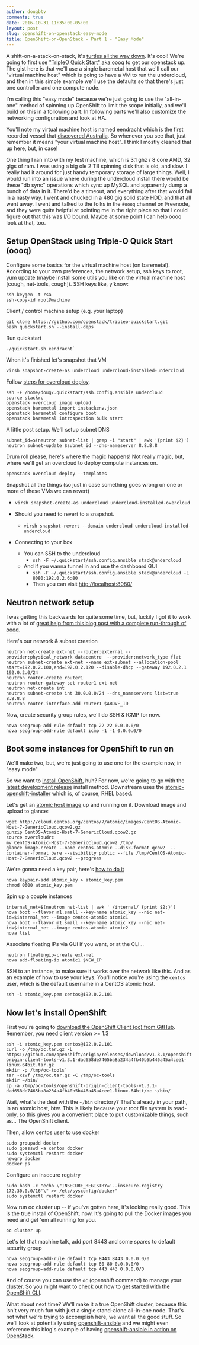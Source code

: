 ```yaml
---
author: dougbtv
comments: true
date: 2016-10-31 11:35:00-05:00
layout: post
slug: openshift-on-openstack-easy-mode
title: OpenShift-on-OpenStack - Part 1 - "Easy Mode"
---
```


A shift-on-a-stack-on-stack, it's [turtles all the way down](https://en.wikipedia.org/wiki/Turtles_all_the_way_down). It's cool! We're going to first use ["TripleO Quick Start" aka oooq](https://github.com/openstack/tripleo-quickstart) to get our openstack up. The gist here is that we'll use a single baremetal host that we'll call our "virtual machine host" which is going to have a VM to run the undercloud, and then in this simple example we'll use the defaults so that there's just one controller and one compute node.

I'm calling this "easy mode" because we're just going to use the "all-in-one" method of spinning up OpenShift to limit the scope initially, and we'll build on this in a following part. In following parts we'll also customize the networking configuration and look at HA.

You'll note my virtual machine host is named eendracht which is the first recorded vessel that [discovered Australia](https://en.wikipedia.org/wiki/Eendracht_(1615_ship)). So whenever you see that, just remember it means "your virtual machine host". I think I mostly cleaned that up here, but, in case!

One thing I ran into with my test machine, which is 3.1 ghz / 8 core AMD, 32 gigs of ram. I was using a big ole 2 TB spinning disk that is old, and slow. I really had it around for just handy temporary storage of large things. Well, I would run into an issue where during the undercloud install there would be these "db sync" operations which sync up MySQL and apparently dump a bunch of data in it. There'd be a timeout, and everything after that would fail in a nasty way. I went and chucked in a 480 gig solid state HDD, and that all went away. I went and talked to the folks in the `#oooq` channel on Freenode, and they were quite helpful at pointing me in the right place so that I could figure out that this was I/O bound. Maybe at some point I can help oooq look at that, too.

## Setup OpenStack using Triple-O Quick Start (oooq)

Configure some basics for the virtual machine host (on baremetal). According to your own preferences, the network setup, ssh keys to root, yum update (maybe install some utils you like on the virtual machine host [cough, net-tools, cough]). SSH keys like, y'know:

```
ssh-keygen -t rsa
ssh-copy-id root@machine
```

Client / control machine setup (e.g. your laptop)

```
git clone https://github.com/openstack/tripleo-quickstart.git
bash quickstart.sh --install-deps
```

Run quickstart

```
./quickstart.sh eendracht`
```

When it's finished let's snapshot that VM

```
virsh snapshot-create-as undercloud undercloud-installed-undercloud
```

Follow [steps for overcloud deploy](http://ow.ly/c44w304begR).

```
ssh -F /home/doug/.quickstart/ssh.config.ansible undercloud
source stackrc
openstack overcloud image upload
openstack baremetal import instackenv.json
openstack baremetal configure boot
openstack baremetal introspection bulk start
```

A little post setup. We'll setup subnet DNS

```
subnet_id=$(neutron subnet-list | grep -i "start" | awk '{print $2}')
neutron subnet-update $subnet_id --dns-nameserver 8.8.8.8
```

Drum roll please, here's where the magic happens! Not really magic, but, where we'll get an overcloud to deploy compute instances on.

```
openstack overcloud deploy --templates
```

Snapshot all the things (so just in case something goes wrong on one or more of these VMs we can revert)
* `virsh snapshot-create-as undercloud undercloud-installed-overcloud`
* Should you need to revert to a snapshot.
  * `virsh snapshot-revert --domain undercloud undercloud-installed-undercloud`

* Connecting to your box
  * You can SSH to the undercloud
    * `ssh -F ~/.quickstart/ssh.config.ansible stack@undercloud`
  * And if you wanna tunnel in and use the dashboard GUI
    * `ssh -F ~/.quickstart/ssh.config.ansible stack@undercloud -L 8080:192.0.2.6:80`
    * Then you can visit [http://localhost:8080/](http://localhost:8080/)

## Neutron network setup

I was getting this backwards for quite some time, but, luckily I got it to work with a lot of [great help from this blog post with a complete run-through of oooq](http://dbaxps.blogspot.com/2016/10/tripleo-quickstart-deployment-rdo.html).

Here's our network & subnet creation

```
neutron net-create ext-net --router:external --provider:physical_network datacentre  --provider:network_type flat
neutron subnet-create ext-net --name ext-subnet --allocation-pool start=192.0.2.100,end=192.0.2.120 --disable-dhcp --gateway 192.0.2.1  192.0.2.0/24
neutron router-create router1
neutron router-gateway-set router1 ext-net
neutron net-create int
neutron subnet-create int 30.0.0.0/24 --dns_nameservers list=true 8.8.8.8
neutron router-interface-add router1 $ABOVE_ID
```

Now, create security group rules, we'll do SSH & ICMP for now.

```
nova secgroup-add-rule default tcp 22 22 0.0.0.0/0
nova secgroup-add-rule default icmp -1 -1 0.0.0.0/0
```

## Boot some instances for OpenShift to run on

We'll make two, but, we're just going to use one for the example now, in "easy mode"

So we want to [install OpenShift](https://install.openshift.com/), huh? For now, we're going to go with the [latest development release](https://github.com/openshift/origin/blob/master/docs/cluster_up_down.md) install method. Downstream uses the [atomic-openshift-installer](https://docs.openshift.com/container-platform/latest/install_config/install/quick_install.html) which is, of course, RHEL based.

Let's get an [atomic host image](https://wiki.centos.org/SpecialInterestGroup/Atomic/Download/) up and running on it. Download image and upload to glance:

```
wget http://cloud.centos.org/centos/7/atomic/images/CentOS-Atomic-Host-7-GenericCloud.qcow2.gz
gunzip CentOS-Atomic-Host-7-GenericCloud.qcow2.gz
source overcloudrc
mv CentOS-Atomic-Host-7-GenericCloud.qcow2 /tmp/
glance image-create --name centos-atomic --disk-format qcow2  --container-format bare --visibility public --file /tmp/CentOS-Atomic-Host-7-GenericCloud.qcow2 --progress
```

We're gonna need a key pair, here's [how to do it](http://docs.openstack.org/user-guide/cli-nova-configure-access-security-for-instances.html)

```
nova keypair-add atomic_key > atomic_key.pem
chmod 0600 atomic_key.pem
```

Spin up a couple instances

```
internal_net=$(neutron net-list | awk ' /internal/ {print $2;}')
nova boot --flavor m1.small --key-name atomic_key --nic net-id=$internal_net --image centos-atomic atomic1
nova boot --flavor m1.small --key-name atomic_key --nic net-id=$internal_net --image centos-atomic atomic2
nova list
```

Associate floating IPs via GUI if you want, or at the CLI...

```
neutron floatingip-create ext-net
nova add-floating-ip atomic1 $NEW_IP
```

SSH to an instance, to make sure it works over the network like this. And as an example of how to use your keys. You'll notice you're using the `centos` user, which is the default username in a CentOS atomic host.

```
ssh -i atomic_key.pem centos@192.0.2.101
```

## Now let's install OpenShift

First you're going to [download the OpenShift Client (oc) from GitHub](https://github.com/openshift/origin/releases). Remember, you need client version >= 1.3

```
ssh -i atomic_key.pem centos@192.0.2.101
curl -o /tmp/oc.tar.gz -L https://github.com/openshift/origin/releases/download/v1.3.1/openshift-origin-client-tools-v1.3.1-dad658de7465ba8a234a4fb40b5b446a45a4cee1-linux-64bit.tar.gz
mkdir -p /tmp/oc-tools` 
tar -xzvf /tmp/oc.tar.gz -C /tmp/oc-tools
mkdir ~/bin/
cp -a /tmp/oc-tools/openshift-origin-client-tools-v1.3.1-dad658de7465ba8a234a4fb40b5b446a45a4cee1-linux-64bit/oc ~/bin/
```

Wait, what's the deal with the `~/bin` directory? That's already in your path, in an atomic host, btw. This is likely because your root file system is read-only, so this gives you a convenient place to put customizable things, such as... The OpenShift client.

Then, allow centos user to use docker

```
sudo groupadd docker
sudo gpasswd -a centos docker
sudo systemctl restart docker
newgrp docker
docker ps
```

Configure an insecure registry

```
sudo bash -c "echo \"INSECURE_REGISTRY='--insecure-registry 172.30.0.0/16'\" >> /etc/sysconfig/docker"
sudo systemctl restart docker
```

Now run oc cluster up -- if you've gotten here, it's looking really good. This is the true install of OpenShift, now. It's going to pull the Docker images you need and get 'em all running for you.

```
oc cluster up
```

Let's let that machine talk, add port 8443 and some spares to default security group
```
nova secgroup-add-rule default tcp 8443 8443 0.0.0.0/0
nova secgroup-add-rule default tcp 80 80 0.0.0.0/0
nova secgroup-add-rule default tcp 443 443 0.0.0.0/0
```

And of course you can use the `oc` (openshift command) to manage your cluster. So you might want to check out how to [get started with the OpenShift CLI](https://docs.openshift.com/enterprise/3.0/cli_reference/get_started_cli.html).


What about next time? We'll make it a true OpenShift cluster, because this isn't very much fun with just a single stand-alone all-in-one node. That's not what we're trying to accomplish here, we want all the good stuff. So we'll look at potentially using [openshift-ansible](https://github.com/openshift/openshift-ansible) and we might even reference this blog's example of having [openshift-ansible in action on OpenStack](https://blog.zhaw.ch/icclab/installing-openshift-origin-v3-on-openstack/).

